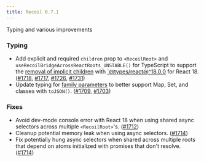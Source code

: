 ```yaml
---
title: Recoil 0.7.1
---
```


Typing and various improvements

<!--truncate-->

### Typing
- Add explicit and required `children` prop to `<RecoilRoot>` and `useRecoilBridgeAcrossReactRoots_UNSTABLE()` for TypeScript to support the [removal of implicit children](https://solverfox.dev/writing/no-implicit-children/) with [`@types/react@^18.0.0](https://github.com/DefinitelyTyped/DefinitelyTyped/pull/56210) for React 18. ([#1718](https://github.com/facebookexperimental/Recoil/pull/1718), [#1717](https://github.com/facebookexperimental/Recoil/pull/1717), [#1726](https://github.com/facebookexperimental/Recoil/pull/1726), [#1731](https://github.com/facebookexperimental/Recoil/pull/1731))
- Update typing for [family parameters](/docs/api-reference/utils/atomFamily#parameter-type) to better support Map, Set, and classes with `toJSON()`. ([#1709](https://github.com/facebookexperimental/Recoil/pull/1709), [#1703](https://github.com/facebookexperimental/Recoil/pull/1703))

### Fixes
- Avoid dev-mode console error with React 18 when using shared async selectors across multiple `<RecoilRoot>`'s. ([#1712](https://github.com/facebookexperimental/Recoil/pull/1712))
- Cleanup potential memory leak when using async selectors. ([#1714](https://github.com/facebookexperimental/Recoil/pull/1714))
- Fix potentially hung async selectors when shared across multiple roots that depend on atoms initialized with promises that don't resolve. ([#1714](https://github.com/facebookexperimental/Recoil/pull/1714))
